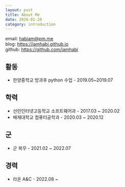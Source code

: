```yaml
---
layout: post
title: About Me
date: 2020-01-20
category: introduction
---
```


email: [habiam@pm.me](mailto:habiam@pm.me)  
blog: <https://iamhabi.github.io>  
github: <https://github.com/iamhabi>  


## 활동
- 한양중학교 방과후 python 수업 - 2019.05~2019.07

## 학력
- 선린인터넷고등학교 소프트웨어과 - 2017.03 ~ 2020.02
- 배재대학교 컴퓨터공학과 - 2020.03 ~ 2020.12

## 군
- 군 복무 - 2021.02 ~ 2022.07  

## 경력
- 라온 A&C - 2022.08 ~